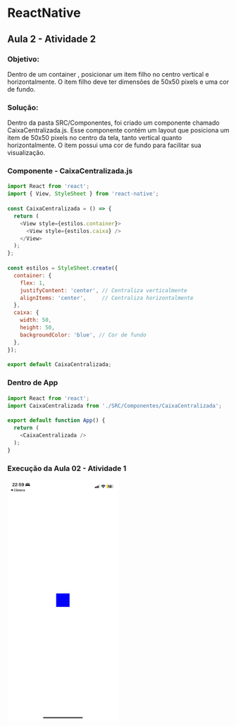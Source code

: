 # ReactNative


## Aula 2 - Atividade 2

### Objetivo:

Dentro de um container <View>, posicionar um item filho <View> no centro vertical e horizontalmente. O item filho deve ter dimensões de 50x50 pixels e uma cor de fundo.

### Solução:

Dentro da pasta SRC/Componentes, foi criado um componente chamado CaixaCentralizada.js. Esse componente contém um layout que posiciona um item <View> de 50x50 pixels no centro da tela, tanto vertical quanto horizontalmente. O item possui uma cor de fundo para facilitar sua visualização.

### Componente - CaixaCentralizada.js

~~~ js
import React from 'react';
import { View, StyleSheet } from 'react-native';

const CaixaCentralizada = () => {
  return (
    <View style={estilos.container}>
      <View style={estilos.caixa} />
    </View>
  );
};

const estilos = StyleSheet.create({
  container: {
    flex: 1,
    justifyContent: 'center', // Centraliza verticalmente
    alignItems: 'center',     // Centraliza horizontalmente
  },
  caixa: {
    width: 50,
    height: 50,
    backgroundColor: 'blue', // Cor de fundo
  },
});

export default CaixaCentralizada;

~~~

### Dentro de App 

~~~ js 
import React from 'react';
import CaixaCentralizada from './SRC/Componentes/CaixaCentralizada';

export default function App() {
  return (
    <CaixaCentralizada />
  );
}
~~~

### Execução da Aula 02 - Atividade 1 

<img src="/Prints/aula2-atv2.jpg" alt="Aula 01" style="width: 50%;">


